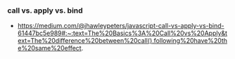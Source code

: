### call vs. apply vs. bind

- https://medium.com/@jhawleypeters/javascript-call-vs-apply-vs-bind-61447bc5e989#:~:text=The%20Basics%3A%20Call%20vs%20Apply&text=The%20difference%20between%20call(),following%20have%20the%20same%20effect.
